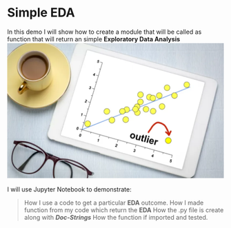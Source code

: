 # Simple EDA
In this demo I will show  how to create a module that will be called as function that will return an simple **Exploratory Data Analysis** ![EDA](/Photo/eda.png)

I will use Jupyter Notebook to demonstrate:
> How I use a code to get a particular **EDA** outcome. 
> How I made  function from my code which return the **EDA**
> How the .py file is create along with ***Doc-Strings***
> How the function if imported and tested. 